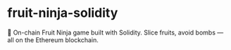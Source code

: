 # fruit-ninja-solidity
🍉 On-chain Fruit Ninja game built with Solidity. Slice fruits, avoid bombs — all on the Ethereum blockchain.
